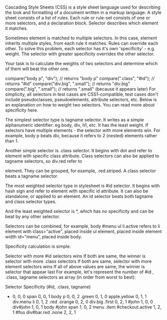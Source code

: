 Cascading Style Sheets (CSS) is a style sheet language used for describing the look and formatting of a document written in a markup language. A style sheet consists of a list of rules. Each rule or rule-set consists of one or more selectors, and a declaration block. Selector describes which element it matches.

Sometimes element is matched to multiple selectors. In this case, element inherits multiple styles, from each rule it matches. Rules can override each other. To solve this problem, each selector has it's own 'specificity' - e.g. weight. The selector with greater specificity overrides the other selector.

Your task is to calculate the weights of two selectors and determine which of them will beat the other one.

compare("body p", "div"); // returns "body p"
compare(".class", "#id"); // returns "#id"
compare("div.big", ".small"); // returns "div.big"
compare(".big", ".small"); // returns ".small" (because it appears later)
For simplicity, all selectors in test cases are CSS1-compatible, test cases don't include pseudoclasses, pseudoelements, attribute selectors, etc. Below is an explanation on how to weight two selectors. You can read more about specificity here.

The simplest selector type is tagname selector. It writes as a simple alphanumeric identifier: eg body, div, h1, etc. It has the least weight. If selectors have multiple elements - the selector with more elements win. For example, body p beats div, because it refers to 2 (nested) elements rather than 1.

Another simple selector is .class selector. It begins with dot and refer to element with specific class attribute. Class selectors can also be applied to tagname selectors, so div.red refer to <div class="red"> element. They can be grouped, for example, .red.striped. A class selector beats a tagname selector.

The most weighted selector type in stylesheet is #id selector. It begins with hash sign and refer to element with specific id attribute. It can also be standalone, or applied to an element. An id selector beats both tagname and class selector types.

And the least weighted selector is *, which has no specificity and can be beat by any other selector.

Selectors can be combined, for example, body #menu ul li.active refers to li element with class="active", placed inside ul element, placed inside element width id="menu", placed inside body.

Specificity calculation is simple.

Selector with more #id selectors wins
If both are same, the winner is selector with more .class selectors
If both are same, selector with more element selectors wins
If all of above values are same, the winner is selector that appear last
For example, let's represent the number of #id , .class, tagname selectors as array (in order from worst to best):

Selector	Specificity (#id, .class, tagname)
*	0, 0, 0
span	0, 0, 1
body p	0, 0, 2
.green	0, 1, 0
apple.yellow	0, 1, 1
div.menu li	0, 1, 2
.red .orange	0, 2, 0
div.big .first	0, 2, 1
#john	1, 0, 0
div#john	1, 0, 1
body #john span	1, 0, 2
menu .item #checkout.active	1, 2, 1
#foo div#bar.red .none	2, 2, 1